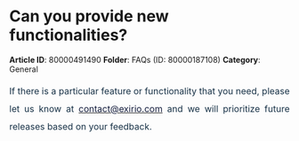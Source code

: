 # Can you provide new functionalities?

**Article ID**: 80000491490
**Folder**: FAQs (ID: 80000187108)
**Category**: General

<p dir="ltr" style="box-sizing: border-box; margin-bottom: 0in; margin-left: 0in; font-size: 15px; line-height: normal; word-break: normal; overflow-wrap: break-word; color: rgb(24, 50, 71); font-weight: 400; text-indent: 0px; text-align: justify;"><span dir="ltr" style="font-size: 16px;"><a href="mailto:contact@exirio.com"></a></span><span style="font-size: 16px; line-height: 200%; font-family: color: rgb(19, 28, 60);">If there is a particular feature or functionality that you need, please let us know at <a href="mailto:contact@exirio.com"><span style="color: rgb(19, 28, 60);">contact@exirio.com</span></a> and we will prioritize future releases based on your feedback.</span></p>